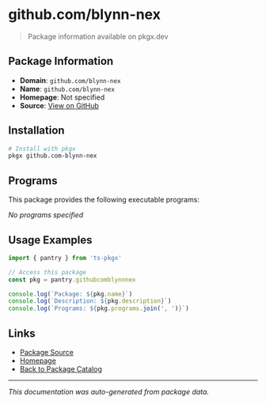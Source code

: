 # github.com/blynn-nex

> Package information available on pkgx.dev

## Package Information

- **Domain**: `github.com/blynn-nex`
- **Name**: `github.com/blynn-nex`
- **Homepage**: Not specified
- **Source**: [View on GitHub](https://github.com/pkgxdev/pantry/tree/main/projects/github.com/blynn-nex/package.yml)

## Installation

```bash
# Install with pkgx
pkgx github.com-blynn-nex
```

## Programs

This package provides the following executable programs:

*No programs specified*

## Usage Examples

```typescript
import { pantry } from 'ts-pkgx'

// Access this package
const pkg = pantry.githubcomblynnnex

console.log(`Package: ${pkg.name}`)
console.log(`Description: ${pkg.description}`)
console.log(`Programs: ${pkg.programs.join(', ')}`)
```

## Links

- [Package Source](https://github.com/pkgxdev/pantry/tree/main/projects/github.com/blynn-nex/package.yml)
- [Homepage](#)
- [Back to Package Catalog](../package-catalog.md)

---

*This documentation was auto-generated from package data.*
